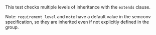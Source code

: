 This test checks multiple levels of inheritance with the `extends` clause.

Note: `requirement_level` and `note` have a default value in the semconv
specification, so they are inherited even if not explicitly defined in the
group.